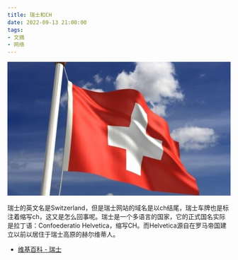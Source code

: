 ```yaml
---
title: 瑞士和CH
date: 2022-09-13 21:00:00
tags: 
- 文摘
- 网络
---
```


![](/images/202209132100.jpg)

瑞士的英文名是Switzerland，但是瑞士网站的域名是以ch结尾，瑞士车牌也是标注着缩写ch，这又是怎么回事呢。瑞士是一个多语言的国家，它的正式国名实际是拉丁语：Confoederatio Helvetica，缩写CH。而Helvetica源自在罗马帝国建立以前以居住于瑞士高原的赫尔维蒂人。

- [维基百科 - 瑞士](https://zh.wikipedia.org/wiki/%E7%91%9E%E5%A3%AB#%E8%B5%AB%E7%88%BE%E7%B6%AD%E8%92%82)
